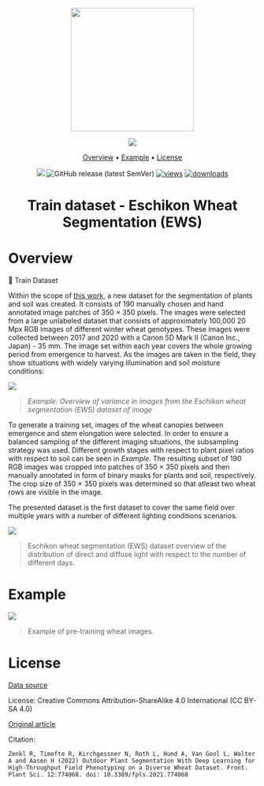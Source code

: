 <div align="center" markdown>

<img src="https://i.imgur.com/UdBujFN.png" width="250"/> <br>
  
<img src="https://github.com/supervisely-ecosystem/EWS-Dataset-training-data/assets/119248312/5ce058ca-3906-4d05-baf6-75248cb9356b"/> 

<p align="center">

  <a href="#overview">Overview</a> •
  <a href="#example">Example</a> •
  <a href="#license">License</a>
  
</p>

[![](https://img.shields.io/badge/slack-chat-green.svg?logo=slack)](https://supervise.ly/slack) 
![GitHub release (latest SemVer)](https://img.shields.io/github/v/release/supervisely-ecosystem/EWS-Dataset-training-data)
[![views](https://app.supervise.ly/img/badges/views/supervisely-ecosystem/EWS-Dataset-training-data.png)](https://supervise.ly)
[![downloads](https://app.supervise.ly/img/badges/downloads/supervisely-ecosystem/EWS-Dataset-training-data.png)](https://supervise.ly)

# Train dataset - Eschikon Wheat Segmentation (EWS) 

</div>

# Overview

💾 Train Dataset

Within the scope of [this work](https://www.frontiersin.org/articles/10.3389/fpls.2021.774068/full), a new dataset for the segmentation of plants and soil was created. It consists of 190 manually chosen and hand annotated image patches of 350 × 350 pixels. The images were selected from a large unlabeled dataset that consists of approximately 100,000 20 Mpx RGB images of different winter wheat genotypes. These images were collected between 2017 and 2020 with a Canon 5D Mark II (Canon Inc., Japan) - 35 mm. The image set within each year covers the whole growing period from emergence to harvest. As the images are taken in the field, they show situations with widely varying illumination and soil moisture conditions:

<img src="https://github.com/supervisely-ecosystem/EWS-Dataset-training-data/assets/119248312/18c1a8d3-765f-4661-9864-8058ab74a403"/>

> *Example: Overview of variance in images from the Eschikon wheat segmentation (EWS) dataset of image*

To generate a training set, images of the wheat canopies between emergence and stem elongation were selected. In order to ensure a balanced sampling of the different imaging situations, the subsampling strategy was used. Different growth stages with respect to plant pixel ratios with respect to soil can be seen in *Example*. The resulting subset of 190 RGB images was cropped into patches of 350 × 350 pixels and then manually annotated in form of binary masks for plants and soil, respectively. The crop size of 350 × 350 pixels was determined so that atleast two wheat rows are visible in the image. 

The presented dataset is the first dataset to cover the same field over multiple years with a number of different lighting conditions scenarios. 

<img src="https://github.com/supervisely-ecosystem/EWS-Dataset-training-data/assets/119248312/7e06e1d7-4140-42ac-96ed-f6d6395b9b5d"/>

>Eschikon wheat segmentation (EWS) dataset overview of the distribution of direct and diffuse light with respect to the number of different days.

# Example

<img src="https://github.com/supervisely-ecosystem/EWS-Dataset-training-data/assets/119248312/7594a65b-ef17-4b1e-90ea-759dac216ffe"/>

> Example of pre-training wheat images.

# License

[Data source](https://doi.org/10.3929/ethz-b-000512332)

License: Creative Commons Attribution-ShareAlike 4.0 International (CC BY-SA 4.0)

[Original article](https://www.frontiersin.org/articles/10.3389/fpls.2021.774068/full)

Citation:

```
Zenkl R, Timofte R, Kirchgessner N, Roth L, Hund A, Van Gool L, Walter A and Aasen H (2022) Outdoor Plant Segmentation With Deep Learning for High-Throughput Field Phenotyping on a Diverse Wheat Dataset. Front. Plant Sci. 12:774068. doi: 10.3389/fpls.2021.774068
```

